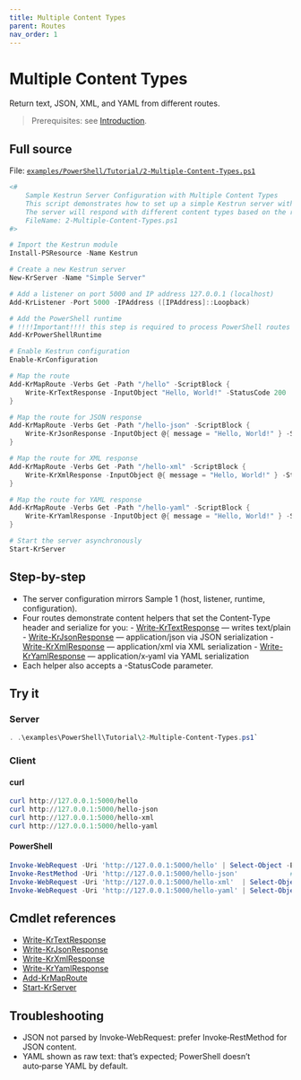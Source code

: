 ```yaml
---
title: Multiple Content Types
parent: Routes
nav_order: 1
---
```


# Multiple Content Types

Return text, JSON, XML, and YAML from different routes.

> Prerequisites: see [Introduction](./Introduction.md#prerequisites).

## Full source

File: [`examples/PowerShell/Tutorial/2-Multiple-Content-Types.ps1`](https://github.com/Kestrun/Kestrun/blob/main/examples/PowerShell/Tutorial/2-Multiple-Content-Types.ps1)

```powershell
<#
    Sample Kestrun Server Configuration with Multiple Content Types
    This script demonstrates how to set up a simple Kestrun server with multiple routes.
    The server will respond with different content types based on the requested route.
    FileName: 2-Multiple-Content-Types.ps1
#>

# Import the Kestrun module
Install-PSResource -Name Kestrun

# Create a new Kestrun server
New-KrServer -Name "Simple Server"

# Add a listener on port 5000 and IP address 127.0.0.1 (localhost)
Add-KrListener -Port 5000 -IPAddress ([IPAddress]::Loopback)

# Add the PowerShell runtime
# !!!!Important!!!! this step is required to process PowerShell routes and middlewares
Add-KrPowerShellRuntime

# Enable Kestrun configuration
Enable-KrConfiguration

# Map the route
Add-KrMapRoute -Verbs Get -Path "/hello" -ScriptBlock {
    Write-KrTextResponse -InputObject "Hello, World!" -StatusCode 200
}

# Map the route for JSON response
Add-KrMapRoute -Verbs Get -Path "/hello-json" -ScriptBlock {
    Write-KrJsonResponse -InputObject @{ message = "Hello, World!" } -StatusCode 200
}

# Map the route for XML response
Add-KrMapRoute -Verbs Get -Path "/hello-xml" -ScriptBlock {
    Write-KrXmlResponse -InputObject @{ message = "Hello, World!" } -StatusCode 200
}

# Map the route for YAML response
Add-KrMapRoute -Verbs Get -Path "/hello-yaml" -ScriptBlock {
    Write-KrYamlResponse -InputObject @{ message = "Hello, World!" } -StatusCode 200
}

# Start the server asynchronously
Start-KrServer
```

## Step-by-step

- The server configuration mirrors Sample 1 (host, listener, runtime, configuration).
- Four routes demonstrate content helpers that set the Content‑Type header and serialize for you:
      - [Write-KrTextResponse](/docs/pwsh/cmdlets/Write-KrTextResponse) — writes text/plain
      - [Write-KrJsonResponse](/docs/pwsh/cmdlets/Write-KrJsonResponse) — application/json via JSON serialization
      - [Write-KrXmlResponse](/docs/pwsh/cmdlets/Write-KrXmlResponse) — application/xml via XML serialization
      - [Write-KrYamlResponse](/docs/pwsh/cmdlets/Write-KrYamlResponse) — application/x‑yaml via YAML serialization
- Each helper also accepts a -StatusCode parameter.

## Try it

### Server

```powershell
. .\examples\PowerShell\Tutorial\2-Multiple-Content-Types.ps1`
```

### Client

#### curl

```powershell
curl http://127.0.0.1:5000/hello
curl http://127.0.0.1:5000/hello-json
curl http://127.0.0.1:5000/hello-xml
curl http://127.0.0.1:5000/hello-yaml
```

#### PowerShell

```powershell
Invoke-WebRequest -Uri 'http://127.0.0.1:5000/hello' | Select-Object -ExpandProperty Content
Invoke-RestMethod -Uri 'http://127.0.0.1:5000/hello-json'             # auto-parses JSON
Invoke-WebRequest -Uri 'http://127.0.0.1:5000/hello-xml'  | Select-Object -ExpandProperty Content
Invoke-WebRequest -Uri 'http://127.0.0.1:5000/hello-yaml' | Select-Object -ExpandProperty Content
```

## Cmdlet references

- [Write-KrTextResponse](/docs/pwsh/cmdlets/Write-KrTextResponse)
- [Write-KrJsonResponse](/docs/pwsh/cmdlets/Write-KrJsonResponse)
- [Write-KrXmlResponse](/docs/pwsh/cmdlets/Write-KrXmlResponse)
- [Write-KrYamlResponse](/docs/pwsh/cmdlets/Write-KrYamlResponse)
- [Add-KrMapRoute](/docs/pwsh/cmdlets/Add-KrMapRoute)
- [Start-KrServer](/docs/pwsh/cmdlets/Start-KrServer)

## Troubleshooting

- JSON not parsed by Invoke‑WebRequest: prefer Invoke‑RestMethod for JSON content.
- YAML shown as raw text: that’s expected; PowerShell doesn’t auto‑parse YAML by default.
